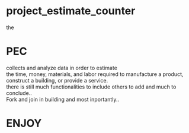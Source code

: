 # project_estimate_counter
the <span><h1>PEC</h1></span> collects and analyze data in order to estimate<br/>
the time, money, materials, and labor required to manufacture a product,<br/>
construct a building, or provide a service.<br/>
there is still much functionalities to include others to add and much to conclude..<br/>
Fork and join in building and most inportantly..
<h1>ENJOY</h1>
